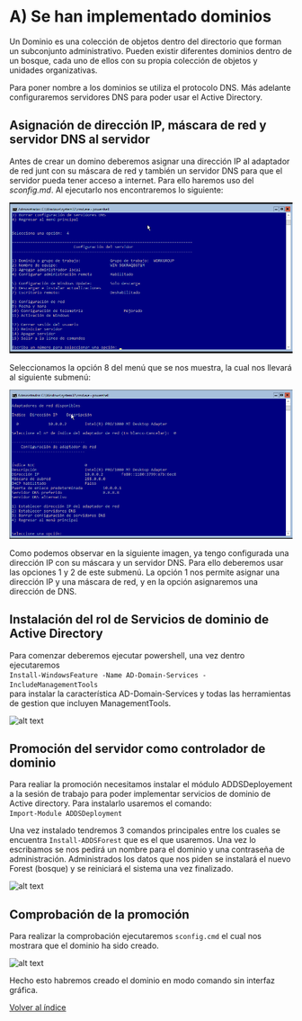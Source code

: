 # A)	Se han implementado dominios
Un Dominio es una colección de objetos dentro del directorio que forman un subconjunto administrativo. 
Pueden existir diferentes dominios dentro de un bosque, cada uno de ellos con su propia colección de objetos y 
unidades organizativas.

Para poner nombre a los dominios se utiliza el protocolo DNS. Más adelante configuraremos servidores DNS para poder usar 
el Active Directory.

## Asignación de dirección IP, máscara de red y servidor DNS al servidor
Antes de crear un domino deberemos asignar una dirección IP al adaptador de red junt con su máscara de red y también 
un servidor DNS para que el servidor pueda tener acceso a internet. Para ello haremos uso del *sconfig.md*. Al ejecutarlo
nos encontraremos lo siguiente:

![alt text](https://github.com/raframmed/administracion_de_dominios/blob/master/assets/images/a/sconfig_cmd.png "sconfig.cmd")

Seleccionamos la opción 8 del menú que se nos muestra, la cual nos llevará al siguiente submenú:

![alt text](https://github.com/raframmed/administracion_de_dominios/blob/master/assets/images/a/adaptador_sconfig.png "adaptador_sconfig.cmd")

Como podemos observar en la siguiente imagen, ya tengo configurada una dirección IP con su máscara y un servidor DNS. Para ello deberemos usar las opciones 1 y 2 de este submenú. La opción 1 nos permite asignar una dirección IP y una máscara de red, y en la opción asignaremos una dirección de DNS.

## Instalación del rol de Servicios de dominio de Active Directory
Para comenzar deberemos ejecutar powershell, una vez dentro ejecutaremos   
```Install-WindowsFeature -Name AD-Domain-Services -IncludeManagementTools```   
para instalar la característica AD-Domain-Services y todas las herramientas de gestion que incluyen ManagementTools.
   
![alt text](https://github.com/raframmed/administracion_de_dominios/blob/master/assets/images/a/Install-Ad-domain-services.png "dominios")

## Promoción del servidor como controlador de dominio
Para realiar la promoción necesitamos instalar el módulo ADDSDeployement a la sesión de trabajo para poder implementar servicios de dominio de Active directory. Para instalarlo usaremos el comando:   
```Import-Module ADDSDeployment```

Una vez instalado tendremos 3 comandos principales entre los cuales se encuentra ```Install-ADDSForest``` que es el que usaremos. Una vez lo escribamos se nos pedirá un nombre para el dominio y una contraseña de administración. Administrados los datos que nos piden se instalará el nuevo Forest (bosque) y se reiniciará el sistema una vez finalizado.

![alt text](https://github.com/raframmed/administracion_de_dominios/blob/master/assets/images/a/ADDSForest.png "forest")

## Comprobación de la promoción
Para realizar la comprobación ejecutaremos ```sconfig.cmd``` el cual nos mostrara que el dominio ha sido creado.

![alt text](https://github.com/raframmed/administracion_de_dominios/blob/master/assets/images/a/comprobacion_dominio.png "comprobacion promocion")

Hecho esto habremos creado el dominio en modo comando sin interfaz gráfica.

[Volver al índice](https://github.com/raframmed/administracion_de_dominios)

